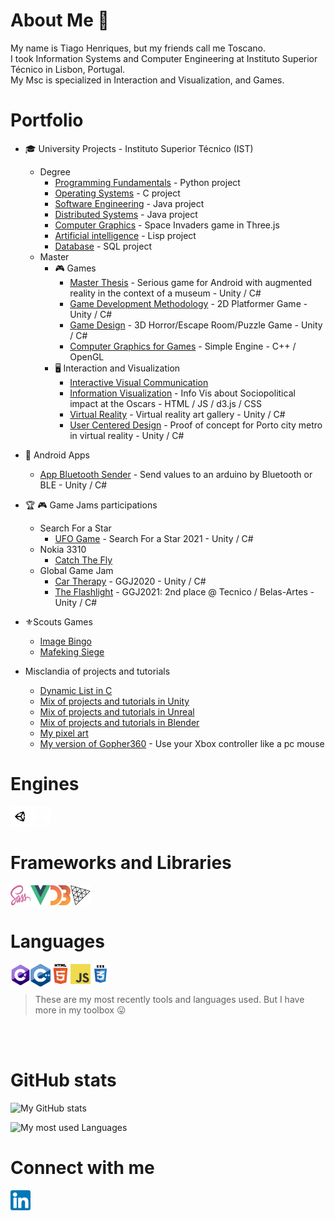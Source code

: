 # About Me :wave:

My name is Tiago Henriques, but my friends call me Toscano.\
I took Information Systems and Computer Engineering at Instituto Superior Técnico in Lisbon, Portugal.\
My Msc is specialized in Interaction and Visualization, and Games. 

# Portfolio

* :mortar_board: University Projects - Instituto Superior Técnico (IST) 
  * Degree 
    * [Programming Fundamentals](https://github.com/Toscan0/IST-FP) - Python project 
    * [Operating Systems](https://github.com/Toscan0/IST-SO) - C project
    * [Software Engineering](https://github.com/Toscan0/IST-ES) - Java project
    * [Distributed Systems](https://github.com/Toscan0/IST-SD) - Java project
    * [Computer Graphics](https://github.com/Toscan0/IST-CG) - Space Invaders game in Three.js
    * [Artificial intelligence](https://github.com/Toscan0/IST-IA) - Lisp project
    * [Database](https://github.com/Toscan0/IST-BD) - SQL project
  * Master
    * :video_game: Games
      * [Master Thesis](https://github.com/Toscan0/IST-Thesis-FaradayMuseum) - Serious game for Android with augmented reality in the context of a museum - Unity / C# 
      * [Game Development Methodology](https://github.com/Toscan0/IST-MDJ) - 2D Platformer Game - Unity / C#
      * [Game Design](https://github.com/Toscan0/IST-DDJ) - 3D Horror/Escape Room/Puzzle Game - Unity / C#
      * [Computer Graphics for Games](https://github.com/Toscan0/IST-CGJ) - Simple Engine - C++ / OpenGL
    * :desktop_computer: Interaction and Visualization
       * [Interactive Visual Communication](https://github.com/Toscan0/IST-CVI)
       * [Information Visualization](https://github.com/Toscan0/IST-VI) - Info Vis about Sociopolitical impact at the Oscars - HTML / JS / d3.js / CSS
       * [Virtual Reality](https://github.com/Toscan0/IST-RV) - Virtual reality art gallery  - Unity / C#
       * [User Centered Design](https://github.com/Toscan0/IST-CCU) - Proof of concept for Porto city metro in virtual reality - Unity / C#
 

* :iphone: Android Apps 
  * [App Bluetooth Sender](https://github.com/Toscan0/Car_leds) - Send values to an arduino by Bluetooth or BLE - Unity / C#

    
* :trophy: :video_game: Game Jams participations
  * Search For a Star
    * [UFO Game](https://github.com/Toscan0/Search-For-A-Star-2021) - Search For a Star 2021 - Unity / C#
  * Nokia 3310 
    * [Catch The Fly](https://github.com/Toscan0/Nokia-3310-2021)
  * Global Game Jam
    * [Car Therapy](https://github.com/Toscan0/GGJ2020) - GGJ2020 - Unity / C#
    * [The Flashlight](https://github.com/Toscan0/GGJ2021) - GGJ2021: 2nd place @ Tecnico / Belas-Artes  - Unity / C#
 
 * ⚜️Scouts Games
   * [Image Bingo](https://github.com/Toscan0/Image-Bingo)
   * [Mafeking Siege](https://github.com/Toscan0/Siege-of-Mafeking)  

* Misclandia of projects and tutorials
  * [Dynamic List in C](https://github.com/Toscan0/Dynamic-List-C)
  * [Mix of projects and tutorials in Unity](https://github.com/Toscan0/Unity-Misc)
  * [Mix of projects and tutorials in Unreal](https://github.com/Toscan0/Unreal-Engine-4-misc)
  * [Mix of projects and tutorials in Blender](https://github.com/Toscan0/Blender-Misc)
  * [My pixel art](https://github.com/Toscan0/Pixel-Art)
  * [My version of Gopher360](https://github.com/Toscan0/Gopher360) - Use your Xbox controller like a pc mouse

# Engines

<img align="left" alt="Unity" width="32px" height="32px" 
  src="./icons/Engines/Unity/unity-tab-square-white.png"/>
<img align="left" alt="Unreal" width="32px"  
  height="32px" src="./icons/Engines/UE/Unreal_Engine_White.png"/>

<br/>
<br/>

# Frameworks and Libraries

<img align="left" alt="Sass" width="32px"  height="32px" 
  src="./icons/Frameworks/Sass_logo.png"/>
<img align="left" alt="Vue" width="32px"  height="32px" 
  src="./icons/Frameworks/Vue_logo.png"/>
<img align="left" alt="D3.js" width="32px"  height="32px" 
  src="./icons/Frameworks/D3JS.svg"/>
<img align="left" alt="Three.js" width="32px"  height="32px" 
  src="./icons/Frameworks/ThreeJS.png"/>

<br/>
<br/>

# Languages

<img align="left" alt="C#" width="32px" src="./icons/Languages/C_Sharp_logo.png"/>
<img align="left" alt="Cpp" width="32px" src="./icons/Languages/Cpp_logo.png"/>
<img align="left" alt="HTML5" width="32px" src="./icons/Languages/HTML5_logo.png"/>
<img align="left" alt="JavaScript" width="32px" src="./icons/Languages/JS_logo.png"/>
<img align="left" alt="CSS3" width="32px" src="./icons/Languages/CSS_logo.png"/>

<br/>
<br/>

> These are my most recently tools and languages used. But I have more in my toolbox :stuck_out_tongue:

<br/>
<br/>

# GitHub stats

![My GitHub stats](https://github-readme-stats.vercel.app/api?username=Toscan0&count_private=true&show_icons=true&theme=radical)

![My most used Languages](https://github-readme-stats.vercel.app/api/top-langs/?username=Toscan0&count_private=true&show_icons=true&theme=radical)

# Connect with me

[<img align="center" alt="my linkedin" width="32px" height="32px" 
  src="./icons/Social/linkedin.png"/>][linkedin]



[linkedin]: https://www.linkedin.com/in/tiago-henriques-638252132/
